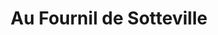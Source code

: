 ---
title: "Au Fournil de Sotteville"
url: /sotteville-les-rouen/au-fournil-de-sotteville/
shop: Bäckerei
---